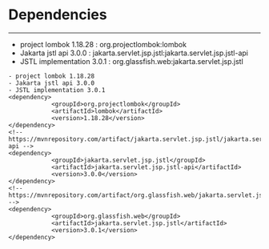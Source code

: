 # Dependencies
---

* project lombok 1.18.28 : org.projectlombok:lombok
* Jakarta jstl api 3.0.0 : jakarta.servlet.jsp.jstl:jakarta.servlet.jsp.jstl-api
* JSTL implementation 3.0.1 : org.glassfish.web:jakarta.servlet.jsp.jstl


```
- project lombok 1.18.28
- Jakarta jstl api 3.0.0
- JSTL implementation 3.0.1
<dependency>
            <groupId>org.projectlombok</groupId>
            <artifactId>lombok</artifactId>
            <version>1.18.28</version>
</dependency>
<!-- https://mvnrepository.com/artifact/jakarta.servlet.jsp.jstl/jakarta.servlet.jsp.jstl-api -->
<dependency>
            <groupId>jakarta.servlet.jsp.jstl</groupId>
            <artifactId>jakarta.servlet.jsp.jstl-api</artifactId>
            <version>3.0.0</version>
</dependency>
<!-- https://mvnrepository.com/artifact/org.glassfish.web/jakarta.servlet.jsp.jstl -->
<dependency>
            <groupId>org.glassfish.web</groupId>
            <artifactId>jakarta.servlet.jsp.jstl</artifactId>
            <version>3.0.1</version>
</dependency>
```
